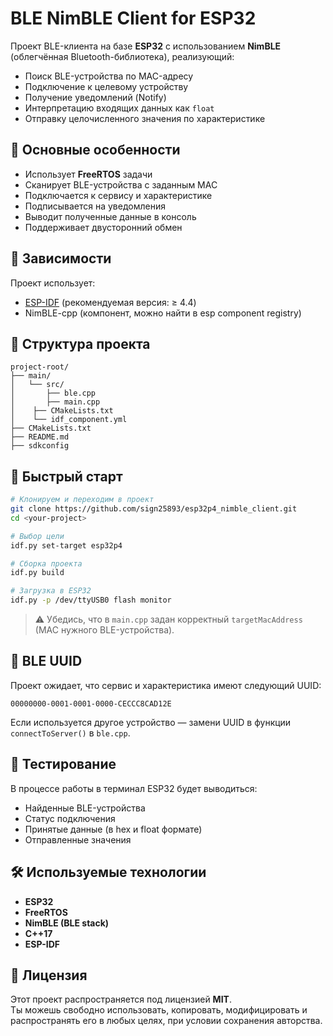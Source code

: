# BLE NimBLE Client for ESP32

Проект BLE-клиента на базе **ESP32** с использованием **NimBLE** (облегчённая Bluetooth-библиотека), реализующий:

- Поиск BLE-устройства по MAC-адресу
- Подключение к целевому устройству
- Получение уведомлений (Notify)
- Интерпретацию входящих данных как `float`
- Отправку целочисленного значения по характеристике

## 🧠 Основные особенности

- Использует **FreeRTOS** задачи
- Сканирует BLE-устройства с заданным MAC
- Подключается к сервису и характеристике
- Подписывается на уведомления
- Выводит полученные данные в консоль
- Поддерживает двусторонний обмен

## 🔧 Зависимости

Проект использует:

- [ESP-IDF](https://github.com/espressif/esp-idf) (рекомендуемая версия: ≥ 4.4)
- NimBLE-cpp (компонент, можно найти в esp component registry)

## 📁 Структура проекта

```
project-root/
├── main/
│   └── src/
│       ├── ble.cpp
│       ├── main.cpp
│    ├── CMakeLists.txt
│    └── idf_component.yml
├── CMakeLists.txt
├── README.md
├── sdkconfig
```

## 🚀 Быстрый старт

```bash
# Клонируем и переходим в проект
git clone https://github.com/sign25893/esp32p4_nimble_client.git
cd <your-project>

# Выбор цели
idf.py set-target esp32p4

# Сборка проекта
idf.py build

# Загрузка в ESP32
idf.py -p /dev/ttyUSB0 flash monitor
```

> ⚠️ Убедись, что в `main.cpp` задан корректный `targetMacAddress` (MAC нужного BLE-устройства).

## 📡 BLE UUID

Проект ожидает, что сервис и характеристика имеют следующий UUID:

```
00000000-0001-0001-0000-CECCC8CAD12E
```

Если используется другое устройство — замени UUID в функции `connectToServer()` в `ble.cpp`.

## 🧪 Тестирование

В процессе работы в терминал ESP32 будет выводиться:

- Найденные BLE-устройства
- Статус подключения
- Принятые данные (в hex и float формате)
- Отправленные значения

## 🛠 Используемые технологии

- **ESP32**
- **FreeRTOS**
- **NimBLE (BLE stack)**
- **C++17**
- **ESP-IDF**

## 📜 Лицензия

Этот проект распространяется под лицензией **MIT**.  
Ты можешь свободно использовать, копировать, модифицировать и распространять его в любых целях, при условии сохранения авторства.
